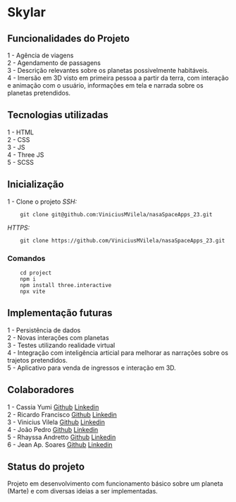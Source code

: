 # Skylar

## Funcionalidades do Projeto
1 - Agência de viagens<br>
2 - Agendamento de passagens<br>
3 - Descrição relevantes sobre os planetas possivelmente habitáveis.<br>
4 - Imersão em 3D visto em primeira pessoa a partir da terra,
com interação e animação com o usuário, informações em tela e narrada sobre os planetas pretendidos.

## Tecnologias utilizadas
1 - HTML<br>
2 - CSS<br>
3 - JS<br>
4 - Three JS<br>
5 - SCSS

## Inicialização
1 - Clone o projeto
*SSH:* 
```
    git clone git@github.com:ViniciusMVilela/nasaSpaceApps_23.git
```

*HTTPS:*
```
    git clone https://github.com/ViniciusMVilela/nasaSpaceApps_23.git
```
### Comandos

```
    cd project
    npm i
    npm install three.interactive
    npx vite
```

## Implementação futuras
1 - Persistência de dados<br>
2 - Novas interações com planetas<br>
3 - Testes utilizando realidade virtual<br>
4 - Integração com inteligência articial para melhorar as narrações sobre os trajetos pretendidos.<br>
5 - Aplicativo para venda de ingressos e interação em 3D.

## Colaboradores
1 - Cassia Yumi [Github](https://github.com/cassiab13) [Linkedin](https://www.linkedin.com/in/cassia-basso1?utm_source=share&utm_campaign=share_via&utm_content=profile&utm_medium=ios_app)<br>
2 - Ricardo Francisco [Github](https://github.com/ricardoofilho) [Linkedin](https://www.linkedin.com/in/ricardo-francisco2710?utm_source=share&utm_campaign=share_via&utm_content=profile&utm_medium=ios_app)<br>
3 - Vinicius Vilela [Github](https://github.com/viniciusMVilela) [Linkedin](https://www.linkedin.com/in/vin%C3%ADcius-vilela-826a04234?utm_source=share&utm_campaign=share_via&utm_content=profile&utm_medium=ios_app)<br>
4 - João Pedro [Github](https://github.com/joaopedrohb) [Linkedin](https://www.linkedin.com/in/jo%C3%A3o-pedro-hieda-bortolotto-0268a7234?utm_source=share&utm_campaign=share_via&utm_content=profile&utm_medium=ios_app)<br>
5 - Rhayssa Andretto [Github](https://github.com/rhayssaandretto) [Linkedin](https://www.linkedin.com/in/rhayssa-andretto)<br>
6 - Jean Ap. Soares [Github](https://github.com/jeanunicesumar) [Linkedin](https://www.linkedin.com/in/jean-soares-058836258?utm_source=share&utm_campaign=share_via&utm_content=profile&utm_medium=ios_app)<br>

## Status do projeto 
Projeto em desenvolvimento com funcionamento básico sobre um planeta (Marte) e com diversas
ideias a ser implementadas.
